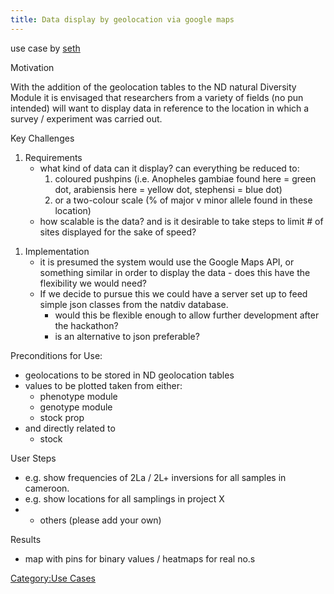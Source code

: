 ```yaml
---
title: Data display by geolocation via google maps
---
```


use case by [seth](seth "wikilink")

Motivation  

With the addition of the geolocation tables to the ND natural Diversity
Module it is envisaged that researchers from a variety of fields (no pun
intended) will want to display data in reference to the location in
which a survey / experiment was carried out.

Key Challenges  

1.  Requirements
    -   what kind of data can it display? can everything be reduced to:
        1.  coloured pushpins (i.e. Anopheles gambiae found here = green
            dot, arabiensis here = yellow dot, stephensi = blue dot)
        2.  or a two-colour scale (% of major v minor allele found in
            these location)
    -   how scalable is the data? and is it desirable to take steps to
        limit \# of sites displayed for the sake of speed?

<!-- -->

1.  Implementation
    -   it is presumed the system would use the Google Maps API, or
        something similar in order to display the data - does this have
        the flexibility we would need?
    -   If we decide to pursue this we could have a server set up to
        feed simple json classes from the natdiv database.
        -   would this be flexible enough to allow further development
            after the hackathon?
        -   is an alternative to json preferable?

Preconditions for Use:  

-   geolocations to be stored in ND geolocation tables
-   values to be plotted taken from either:
    -   phenotype module
    -   genotype module
    -   stock prop
-   and directly related to
    -   stock

User Steps  

-   e.g. show frequencies of 2La / 2L+ inversions for all samples
    in cameroon.
-   e.g. show locations for all samplings in project X
-   + others (please add your own)

Results  

-   map with pins for binary values / heatmaps for real no.s

[Category:Use Cases](Category:Use_Cases "wikilink")
